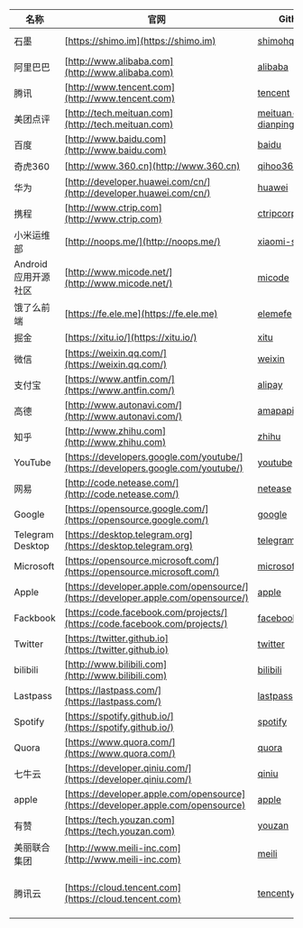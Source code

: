 |名称|官网|Github|招聘|
|--|--|--|--|
|石墨|[https://shimo.im](https://shimo.im)|[shimohq](https://github.com/shimohq)|[https://app.mokahr.com/apply/shimo](https://app.mokahr.com/apply/shimo)|
|阿里巴巴|[http://www.alibaba.com](http://www.alibaba.com)|[alibaba](https://github.com/alibaba)|[https://job.alibaba.com/zhaopin/](https://job.alibaba.com/zhaopin/)|
|腾讯|[http://www.tencent.com](http://www.tencent.com)|[tencent](https://github.com/tencent)|[https://hr.tencent.com/](https://hr.tencent.com/)|
|美团点评|[http://tech.meituan.com](http://tech.meituan.com)|[meituan-dianping](https://github.com/meituan-dianping)|[https://zhaopin.meituan.com/](https://zhaopin.meituan.com/)|
|百度|[http://www.baidu.com](http://www.baidu.com)|[baidu](https://github.com/baidu)|[https://talent.baidu.com/external/baidu/](https://talent.baidu.com/external/baidu/)|
|奇虎360|[http://www.360.cn](http://www.360.cn)|[qihoo360](https://github.com/qihoo360)|[http://hr.360.cn/](http://hr.360.cn/)|
|华为|[http://developer.huawei.com/cn/](http://developer.huawei.com/cn/)|[huawei](https://github.com/Huawei)|[http://career.huawei.com/](http://career.huawei.com/)|
|携程|[http://www.ctrip.com](http://www.ctrip.com)|[ctripcorp](https://github.com/ctripcorp)|[http://campus.ctrip.com/](http://campus.ctrip.com/)|
|小米运维部|[http://noops.me/](http://noops.me/)|[xiaomi-sa](https://github.com/xiaomi-sa)|[http://hr.xiaomi.com/job/list](http://hr.xiaomi.com/job/list)|
|Android应用开源社区|[http://www.micode.net/](http://www.micode.net/)|[micode](https://github.com/MiCode)||
|饿了么前端|[https://fe.ele.me](https://fe.ele.me)|[elemefe](https://github.com/ElemeFE)|[https://campus.ele.me/jobs/](https://campus.ele.me/jobs/)|
|掘金|[https://xitu.io/](https://xitu.io/)|[xitu](https://github.com/xitu)|[https://xitu.io/jobs](https://xitu.io/jobs)|
|微信|[https://weixin.qq.com/](https://weixin.qq.com/)|[weixin](https://github.com/weixin)||
|支付宝|[https://www.antfin.com/](https://www.antfin.com/)|[alipay](https://github.com/alipay)||
|高德|[http://www.autonavi.com/](http://www.autonavi.com/)|[amapapi](https://github.com/amapapi)||
|知乎|[http://www.zhihu.com](http://www.zhihu.com)|[zhihu](https://github.com/zhihu)|[http://zhihu.zhiye.com/](http://zhihu.zhiye.com/)|
|YouTube|[https://developers.google.com/youtube/](https://developers.google.com/youtube/)|[youtube](https://github.com/youtube)||
|网易|[http://code.netease.com/](http://code.netease.com/)|[netease](https://github.com/netease)|[https://hr.163.com/](https://hr.163.com/)|
|Google|[https://opensource.google.com/](https://opensource.google.com/)|[google](https://github.com/google)||
|Telegram Desktop|[https://desktop.telegram.org](https://desktop.telegram.org)|[telegramdesktop](https://github.com/telegramdesktop)||
|Microsoft|[https://opensource.microsoft.com/](https://opensource.microsoft.com/)|[microsoft](https://github.com/microsoft)||
|Apple|[https://developer.apple.com/opensource/](https://developer.apple.com/opensource/)|[apple](https://github.com/apple)||
|Fackbook|[https://code.facebook.com/projects/](https://code.facebook.com/projects/)|[facebook](https://github.com/facebook)||
|Twitter|[https://twitter.github.io](https://twitter.github.io)|[twitter](https://github.com/twitter)||
|bilibili|[http://www.bilibili.com](http://www.bilibili.com)|[bilibili](https://github.com/bilibili)|[https://www.bilibili.com/html/join-list.html](https://www.bilibili.com/html/join-list.html)|
|Lastpass|[https://lastpass.com/](https://lastpass.com/)|[lastpass](https://github.com/lastpass)||
|Spotify|[https://spotify.github.io/](https://spotify.github.io/)|[spotify](https://github.com/spotify)||
|Quora|[https://www.quora.com/](https://www.quora.com/)|[quora](https://github.com/quora)||
|七牛云|[https://developer.qiniu.com/](https://developer.qiniu.com/)|[qiniu](https://github.com/qiniu/)|[https://career.qiniu.com/](https://career.qiniu.com/)|
|apple|[https://developer.apple.com/opensource](https://developer.apple.com/opensource)|[apple](https://github.com/apple)|[https://www.apple.com/jobs/cn/](https://www.apple.com/jobs/cn/)|
|有赞|[https://tech.youzan.com](https://tech.youzan.com)|[youzan](https://github.com/youzan)|[https://job.youzan.com/](https://job.youzan.com/)|
|美丽联合集团|[http://www.meili-inc.com](http://www.meili-inc.com)|[meili](https://github.com/meili)|[http://job.mogujie.com](http://job.mogujie.com)|
|腾讯云|[https://cloud.tencent.com](https://cloud.tencent.com)|[tencentyun](https://github.com/tencentyun)|[https://hr.tencent.com/position.php?keywords=%E8%85%BE%E8%AE%AF%E4%BA%91](https://hr.tencent.com/position.php?keywords=%E8%85%BE%E8%AE%AF%E4%BA%91)|
